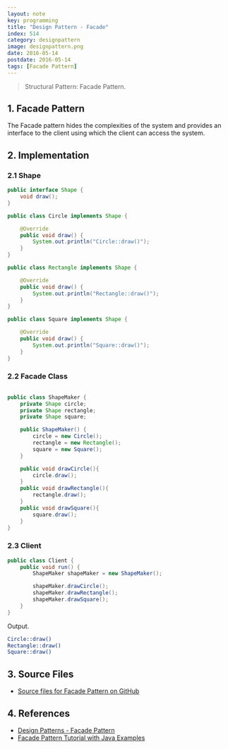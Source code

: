```yaml
---
layout: note
key: programming
title: "Design Pattern - Facade"
index: 514
category: designpattern
image: designpattern.png
date: 2016-05-14
postdate: 2016-05-14
tags: [Facade Pattern]
---
```


> Structural Pattern: Facade Pattern.

## 1. Facade Pattern
The Facade pattern hides the complexities of the system and provides an interface to the client using which the client can access the system.

## 2. Implementation
### 2.1 Shape
```java
public interface Shape {
    void draw();
}

public class Circle implements Shape {

    @Override
    public void draw() {
        System.out.println("Circle::draw()");
    }
}

public class Rectangle implements Shape {

    @Override
    public void draw() {
        System.out.println("Rectangle::draw()");
    }
}

public class Square implements Shape {

    @Override
    public void draw() {
        System.out.println("Square::draw()");
    }
}
```
### 2.2 Facade Class
```java

public class ShapeMaker {
    private Shape circle;
    private Shape rectangle;
    private Shape square;

    public ShapeMaker() {
        circle = new Circle();
        rectangle = new Rectangle();
        square = new Square();
    }

    public void drawCircle(){
        circle.draw();
    }
    public void drawRectangle(){
        rectangle.draw();
    }
    public void drawSquare(){
        square.draw();
    }
}
````
### 2.3 Client
```java
public class Client {
    public void run() {
        ShapeMaker shapeMaker = new ShapeMaker();

        shapeMaker.drawCircle();
        shapeMaker.drawRectangle();
        shapeMaker.drawSquare();
    }
}
```
Output.
```sh
Circle::draw()
Rectangle::draw()
Square::draw()
```

## 3. Source Files
* [Source files for Facade Pattern on GitHub](https://github.com/jojozhuang/design-patterns-java/tree/master/design-pattern-facade)

## 4. References
* [Design Patterns - Facade Pattern](https://www.tutorialspoint.com/design_pattern/facade_pattern.htm)
* [Facade Pattern Tutorial with Java Examples](https://dzone.com/articles/design-patterns-uncovered-1)
